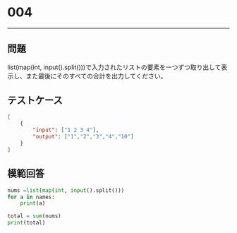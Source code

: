 # 004

---
## 問題

list(map(int, input().split()))で入力されたリストの要素を一つずつ取り出して表示し、また最後にそのすべての合計を出力してください。

## テストケース

```json
[
	{
		"input": ["1 2 3 4"],
		"output": ["1","2","3","4","10"]
  	}
]
```

## 模範回答
```python
nums =list(map(int, input().split()))
for a in names:
	print(a)

total = sum(nums)
print(total)
```
